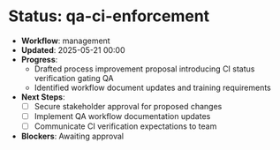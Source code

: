 # Status: qa-ci-enforcement

- **Workflow**: management
- **Updated**: 2025-05-21 00:00
- **Progress**:
  - Drafted process improvement proposal introducing CI status verification gating QA
  - Identified workflow document updates and training requirements
- **Next Steps**:
  - [ ] Secure stakeholder approval for proposed changes
  - [ ] Implement QA workflow documentation updates
  - [ ] Communicate CI verification expectations to team
- **Blockers**: Awaiting approval
